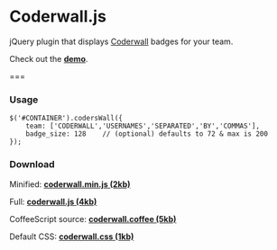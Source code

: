 # Coderwall.js


jQuery plugin that displays [Coderwall](http://coderwall.com) badges for your team.

Check out the __[demo](http://amsul.github.com/coderwall.js)__.

===

### Usage

```
$('#CONTAINER').codersWall({
	team: ['CODERWALL','USERNAMES','SEPARATED','BY','COMMAS'],
    badge_size: 128    // (optional) defaults to 72 & max is 200
});

```

### Download 

Minified: __[coderwall.min.js (2kb)](http://cloud.github.com/downloads/amsul/coderwall.js/coderwall.min.js)__

Full: __[coderwall.js (4kb)](http://cloud.github.com/downloads/amsul/coderwall.js/coderwall.js)__

CoffeeScript source: __[coderwall.coffee (5kb)](http://cloud.github.com/downloads/amsul/coderwall.js/coderwall.coffee)__

Default CSS: __[coderwall.css (1kb)](http://cloud.github.com/downloads/amsul/coderwall.js/coderwall.css)__